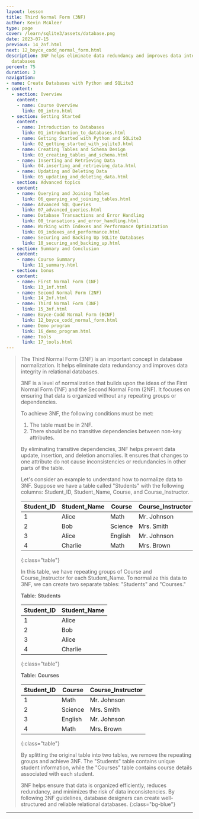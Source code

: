 ```yaml
---
layout: lesson
title: Third Normal Form (3NF)
author: Kevin McAleer
type: page
cover: /learn/sqlite3/assets/database.png
date: 2023-07-15
previous: 14_2nf.html
next: 12_boyce_codd_normal_form.html
description: 3NF helps eliminate data redundancy and improves data integrity in relational
  databases
percent: 75
duration: 3
navigation:
- name: Create Databases with Python and SQLite3
- content:
  - section: Overview
    content:
    - name: Course Overview
      link: 00_intro.html
  - section: Getting Started
    content:
    - name: Introduction to Databases
      link: 01_introduction_to_databases.html
    - name: Getting Started with Python and SQLite3
      link: 02_getting_started_with_sqlite3.html
    - name: Creating Tables and Schema Design
      link: 03_creating_tables_and_schema.html
    - name: Inserting and Retrieving Data
      link: 04.inserting_and_retrieving_data.html
    - name: Updating and Deleting Data
      link: 05_updating_and_deleting_data.html
  - section: Advanced topics
    content:
    - name: Querying and Joining Tables
      link: 06_querying_and_joining_tables.html
    - name: Advanced SQL Queries
      link: 07_advanced_queries.html
    - name: Database Transactions and Error Handling
      link: 08_transations_and_error_handling.html
    - name: Working with Indexes and Performance Optimization
      link: 09_indexes_and_performance.html
    - name: Securing and Backing Up SQLite Databases
      link: 10_securing_and_backing_up.html
  - section: Summary and Conclusion
    content:
    - name: Course Summary
      link: 11_summary.html
  - section: bonus
    content:
    - name: First Normal Form (1NF)
      link: 13_1nf.html
    - name: Second Normal Form (2NF)
      link: 14_2nf.html
    - name: Third Normal Form (3NF)
      link: 15_3nf.html
    - name: Boyce-Codd Normal Form (BCNF)
      link: 12_boyce_codd_normal_form.html
    - name: Demo program
      link: 16_demo_program.html
    - name: Tools
      link: 17_tools.html
---
```



> The Third Normal Form (3NF) is an important concept in database normalization. It helps eliminate data redundancy and improves data integrity in relational databases.
>
> 3NF is a level of normalization that builds upon the ideas of the First Normal Form (1NF) and the Second Normal Form (2NF). It focuses on ensuring that data is organized without any repeating groups or dependencies.
>
> To achieve 3NF, the following conditions must be met:
>
> 1. The table must be in 2NF.
> 2. There should be no transitive dependencies between non-key attributes.
>
> By eliminating transitive dependencies, 3NF helps prevent data update, insertion, and deletion anomalies. It ensures that changes to one attribute do not cause inconsistencies or redundancies in other parts of the table.
>
> Let's consider an example to understand how to normalize data to 3NF. Suppose we have a table called "Students" with the following columns: Student_ID, Student_Name, Course, and Course_Instructor.
>
> | Student_ID | Student_Name | Course         | Course_Instructor |
> |------------|--------------|----------------|------------------|
> | 1          | Alice        | Math           | Mr. Johnson      |
> | 2          | Bob          | Science        | Mrs. Smith       |
> | 3          | Alice        | English        | Mr. Johnson      |
> | 4          | Charlie      | Math           | Mrs. Brown       |
> {:class="table"}
>
> In this table, we have repeating groups of Course and Course_Instructor for each Student_Name. To normalize this data to 3NF, we can create two separate tables: "Students" and "Courses."
>
> **Table: Students**
>
> | Student_ID | Student_Name |
> |------------|--------------|
> | 1          | Alice        |
> | 2          | Bob          |
> | 3          | Alice        |
> | 4          | Charlie      |
> {:class="table"}
>
> **Table: Courses**
>
> | Student_ID | Course         | Course_Instructor |
> |------------|----------------|------------------|
> | 1          | Math           | Mr. Johnson      |
> | 2          | Science        | Mrs. Smith       |
> | 3          | English        | Mr. Johnson      |
> | 4          | Math           | Mrs. Brown       |
> {:class="table"}
>
> By splitting the original table into two tables, we remove the repeating groups and achieve 3NF. The "Students" table contains unique student information, while the "Courses" table contains course details associated with each student.
>
> 3NF helps ensure that data is organized efficiently, reduces redundancy, and minimizes the risk of data inconsistencies. By following 3NF guidelines, database designers can create well-structured and reliable relational databases.
{:class="bg-blue"}

---
